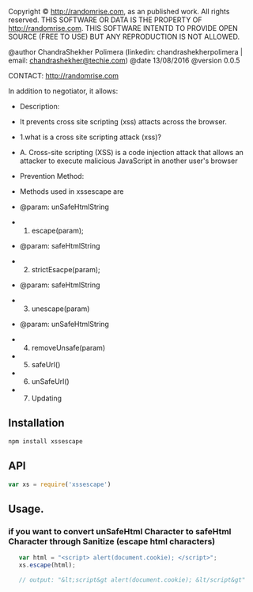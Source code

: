 Copyright © http://randomrise.com, as an published work.  All rights reserved.
THIS SOFTWARE OR DATA IS THE PROPERTY OF http://randomrise.com.
THIS SOFTWARE INTENTD TO PROVIDE OPEN SOURCE (FREE TO USE) BUT ANY REPRODUCTION IS NOT ALLOWED.

@author ChandraShekher Polimera (linkedin: chandrashekherpolimera | email: chandrashekher@techie.com)
@date 13/08/2016
@version 0.0.5

CONTACT: http://randomrise.com 
 
In addition to negotiator, it allows:

- Description: 
- It prevents cross site scripting (xss) attacts across the browser.
- 1.what is a cross site scripting attack (xss)?
- A. Cross-site scripting (XSS) is a code injection attack that allows an attacker to execute malicious JavaScript in another user's browser

- Prevention Method:
- Methods used in xssescape are
- @param: unSafeHtmlString
- 1. escape(param);
- @param: safeHtmlString
- 2. strictEsacpe(param);
- @param: safeHtmlString
- 3. unescape(param)
- @param: unSafeHtmlString
- 4. removeUnsafe(param)
- 5. safeUrl()
- 6. unSafeUrl()
- 7. Updating


## Installation

```sh
npm install xssescape
```

## API

```js
var xs = require('xssescape')
```

## Usage.
### if you want to convert unSafeHtml Character to safeHtml Character through Sanitize (escape html characters)
```js
   var html = "<script> alert(document.cookie); </script>";
   xs.escape(html);
   
   // output: "&lt;script&gt alert(document.cookie); &lt/script&gt"
```